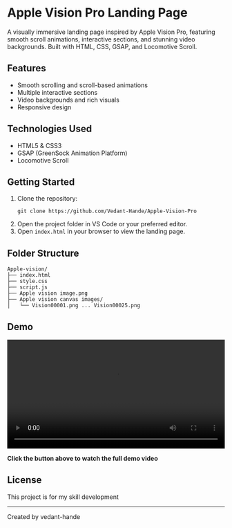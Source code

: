 # Apple Vision Pro Landing Page

A visually immersive landing page inspired by Apple Vision Pro, featuring smooth scroll animations, interactive sections, and stunning video backgrounds. Built with HTML, CSS, GSAP, and Locomotive Scroll.

## Features

- Smooth scrolling and scroll-based animations
- Multiple interactive sections
- Video backgrounds and rich visuals
- Responsive design

## Technologies Used

- HTML5 & CSS3
- GSAP (GreenSock Animation Platform)
- Locomotive Scroll

## Getting Started

1. Clone the repository:
   ```
   git clone https://github.com/Vedant-Hande/Apple-Vision-Pro
   ```
2. Open the project folder in VS Code or your preferred editor.
3. Open `index.html` in your browser to view the landing page.

## Folder Structure

```
Apple-vision/
├── index.html
├── style.css
├── script.js
├── Apple vision image.png
├── Apple vision canvas images/
│   └── Vision00001.png ... Vision00025.png
```

## Demo

<video width="100%" controls>
  <source src="https://github.com/Vedant-Hande/Apple-Vision-Pro/blob/main/APPLE%20VISION%20PRO%20-%20Made%20with%20Clipchamp%20(1).mp4" type="video/mp4">
</video>

**Click the button above to watch the full demo video**

## License

This project is for my skill development

---

Created by vedant-hande
